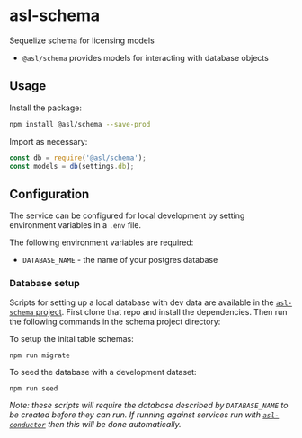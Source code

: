 # asl-schema
Sequelize schema for licensing models

* `@asl/schema` provides models for interacting with database objects

## Usage

Install the package:

```bash
npm install @asl/schema --save-prod
```

Import as necessary:

```js
const db = require('@asl/schema');
const models = db(settings.db);
```

## Configuration

The service can be configured for local development by setting environment variables in a `.env` file.

The following environment variables are required:

* `DATABASE_NAME` - the name of your postgres database

### Database setup

Scripts for setting up a local database with dev data are available in the [`asl-schema` project](https://github.com/ukhomeoffice/asl-schema). First clone that repo and install the dependencies. Then run the following commands in the schema project directory:

To setup the inital table schemas:

```
npm run migrate
```

To seed the database with a development dataset:

```
npm run seed
```

_Note: these scripts will require the database described by `DATABASE_NAME` to be created before they can run. If running against services run with [`asl-conductor`](https://github.com/ukhomeoffice/asl-conductor) then this will be done automatically._

